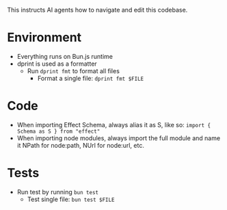 This instructs AI agents how to navigate and edit this codebase.

# Environment

- Everything runs on Bun.js runtime
- dprint is used as a formatter
  - Run `dprint fmt` to format all files
    - Format a single file: `dprint fmt $FILE` 

# Code

- When importing Effect Schema, always alias it as S, like so: `import { Schema as S } from "effect"`
- When importing node modules, always import the full module and name it NPath for node:path, NUrl for node:url, etc.

# Tests

- Run test by running `bun test`
  - Test single file: `bun test $FILE`


